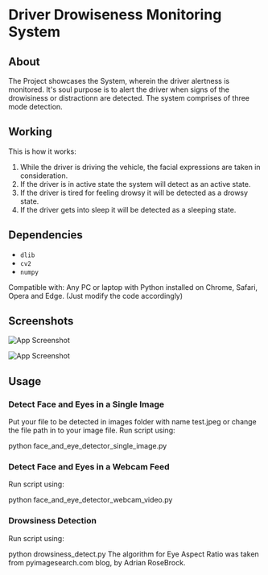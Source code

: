 
# Driver Drowiseness Monitoring System




## About
The Project showcases the System, wherein the driver alertness is monitored. It's soul purpose is to alert the driver when signs of the drowisiness or distractionn are detected.
The system comprises of three mode detection.


## Working

This is how it works:  
1. While the driver is driving the vehicle, the facial expressions are taken in consideration.  
2. If the driver is in active state the system will detect as an active state.  
3. If the driver is tired for feeling drowsy it will be detected as a drowsy state.  
4. If the driver gets into sleep it will be detected as a sleeping state.  



    
## Dependencies
* `dlib`
* `cv2`  
* `numpy`  


  
Compatible with: Any PC or laptop with Python installed on Chrome, Safari, Opera and Edge. (Just modify the code accordingly)
## Screenshots

![App Screenshot](https://www.linkpicture.com/q/Screenshot-2023-01-06-at-11.38.18-PM_2.png)

![App Screenshot](https://www.linkpicture.com/q/Screenshot-2023-01-06-at-11.38.02-PM.png)


## Usage

### Detect Face and Eyes in a Single Image  
Put your file to be detected in images folder with name test.jpeg or change the file path in to your image file.
Run script using:

python face_and_eye_detector_single_image.py     

### Detect Face and Eyes in a Webcam Feed
Run script using:

python face_and_eye_detector_webcam_video.py  

### Drowsiness Detection
Run script using:

python drowsiness_detect.py
The algorithm for Eye Aspect Ratio was taken from pyimagesearch.com blog, by Adrian RoseBrock.
